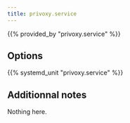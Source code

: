 ```yaml
---
title: privoxy.service
---
```


{{% provided_by "privoxy.service" %}}

## Options

{{% systemd_unit "privoxy.service" %}}

## Additionnal notes

Nothing here.
